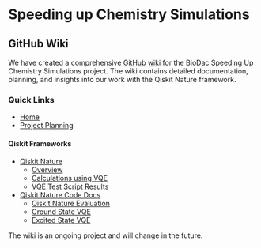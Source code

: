 # Speeding up Chemistry Simulations

## GitHub Wiki

We have created a comprehensive [GitHub wiki](https://github.com/BenjaminBurghouwt/BioDac-speeding-up-chemistry-simulations/wiki) for the BioDac Speeding Up Chemistry Simulations project. The wiki contains detailed documentation, planning, and insights into our work with the Qiskit Nature framework.

### Quick Links

- [Home](https://github.com/BenjaminBurghouwt/BioDac-speeding-up-chemistry-simulations/wiki/home)
- [Project Planning](https://github.com/BenjaminBurghouwt/BioDac-speeding-up-chemistry-simulations/wiki/Project-Planning)

#### Qiskit Frameworks
- [Qiskit Nature](https://github.com/BenjaminBurghouwt/BioDac-speeding-up-chemistry-simulations/wiki/qiskit-nature)
  - [Overview](https://github.com/BenjaminBurghouwt/BioDac-speeding-up-chemistry-simulations/wiki/qiskit-nature#overview)
  - [Calculations using VQE](https://github.com/BenjaminBurghouwt/BioDac-speeding-up-chemistry-simulations/wiki/qiskit-nature#state-energy-calculations-using-vqe)
  - [VQE Test Script Results](https://github.com/BenjaminBurghouwt/BioDac-speeding-up-chemistry-simulations/wiki/qiskit-nature#vqe-test-script-results)
- [Qiskit Nature Code Docs](https://github.com/BenjaminBurghouwt/BioDac-speeding-up-chemistry-simulations/wiki/Qiskit-Nature-Code-Docs)
  - [Qiskit Nature Evaluation](https://github.com/BenjaminBurghouwt/BioDac-speeding-up-chemistry-simulations/wiki/Qiskit-Nature-Code-Docs#qiskit-nature-evaluation-script)
  - [Ground State VQE](https://github.com/BenjaminBurghouwt/BioDac-speeding-up-chemistry-simulations/wiki/Qiskit-Nature-Code-Docs#ground-state-vqe-calculations)
  - [Excited State VQE](https://github.com/BenjaminBurghouwt/BioDac-speeding-up-chemistry-simulations/wiki/Qiskit-Nature-Code-Docs#excited-state-vqe-calculations)

The wiki is an ongoing project and will change in the future.
